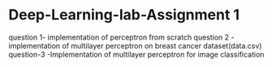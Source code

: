 # Deep-Learning-lab-Assignment 1

question 1- implementation of perceptron from scratch
question 2 -implementation of multilayer perceptron on breast cancer dataset(data.csv)
question-3 -Implementation of multilayer perceptron for image classification 

